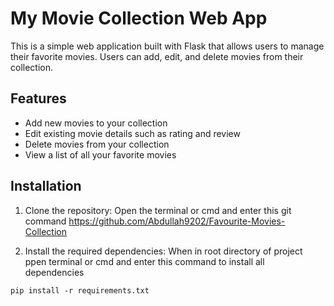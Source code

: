 # My Movie Collection Web App

This is a simple web application built with Flask that allows users to manage their favorite movies. Users can add, edit, and delete movies from their collection.

## Features

- Add new movies to your collection
- Edit existing movie details such as rating and review
- Delete movies from your collection
- View a list of all your favorite movies

## Installation

1. Clone the repository:
Open the terminal or cmd and enter this git command <https://github.com/Abdullah9202/Favourite-Movies-Collection>

2. Install the required dependencies:
When in root directory of project ppen terminal or cmd and enter this command to install all dependencies

`pip install -r requirements.txt`

